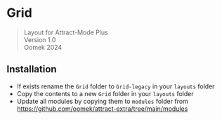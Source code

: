# Grid

> Layout for Attract-Mode Plus  
> Version 1.0  
> Oomek 2024  

## Installation

- If exists rename the `Grid` folder to `Grid-legacy` in your `layouts` folder
- Copy the contents to a new `Grid` folder in your `layouts` folder
- Update all modules by copying them to `modules` folder from  
https://github.com/oomek/attract-extra/tree/main/modules
